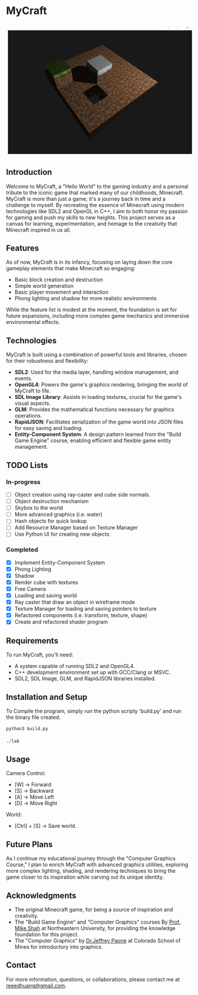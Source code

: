 # MyCraft

<p align="center">
  <img src="./media/example.png" alt="Alt text" title="Game Image" style="padding: 5px;"/>
</p>

## Introduction
Welcome to MyCraft, a "Hello World" to the gaming industry and a personal tribute to the iconic game that marked many of our childhoods, Minecraft. MyCraft is more than just a game; it's a journey back in time and a challenge to myself. By recreating the essence of Minecraft using modern technologies like SDL2 and OpenGL in C++, I aim to both honor my passion for gaming and push my skills to new heights. This project serves as a canvas for learning, experimentation, and homage to the creativity that Minecraft inspired in us all.

## Features
As of now, MyCraft is in its infancy, focusing on laying down the core gameplay elements that make Minecraft so engaging:
- Basic block creation and destruction
- Simple world generation
- Basic player movement and interaction
- Phong lighting and shadow for more realistic environments

While the feature list is modest at the moment, the foundation is set for future expansions, including more complex game mechanics and immersive environmental effects.

## Technologies
MyCraft is built using a combination of powerful tools and libraries, chosen for their robustness and flexibility:
- **SDL2**: Used for the media layer, handling window management, and events.
- **OpenGL4**: Powers the game's graphics rendering, bringing the world of MyCraft to life.
- **SDL Image Library**: Assists in loading textures, crucial for the game's visual aspects.
- **GLM**: Provides the mathematical functions necessary for graphics operations.
- **RapidJSON**: Facilitates serialization of the game world into JSON files for easy saving and loading.
- **Entity-Component System**: A design pattern learned from the "Build Game Engine" course, enabling efficient and flexible game entity management.

## TODO Lists

### In-progress

- [ ] Object creation using ray-caster and cube side normals. 
- [ ] Object destruction mechanism
- [ ] Skybox to the world
- [ ] More advanced graphics (i.e. water)
- [ ] Hash objects for quick lookup
- [ ] Add Resource Manager based on Texture Manager
- [ ] Use Python UI for creating new objects

### Completed
- [x] Implement Entity-Component System
- [x] Phong Lighting
- [x] Shadow 
- [x] Render cube with textures
- [x] Free Camera
- [x] Loading and saving world
- [x] Ray caster that draw an object in wireframe mode
- [x] Texture Manager for loading and saving pointers to texture
- [x] Refactored components (i.e. transform, texture, shape)
- [x] Create and refactored shader program

## Requirements
To run MyCraft, you'll need:
- A system capable of running SDL2 and OpenGL4.
- C++ development environment set up with GCC/Clang or MSVC.
- SDL2, SDL Image, GLM, and RapidJSON libraries installed.

## Installation and Setup
To Compile the program, simply run the python scripty 'build.py' and run the binary file created.

```python
python3 build.py

./lab
```

## Usage
Camera Control:
  - [W] -> Forward
  - [S] -> Backward
  - [A] -> Move Left
  - [D] -> Move Right

World:
  - [Ctrl] + [S] -> Save world. 

## Future Plans
As I continue my educational journey through the "Computer Graphics Course," I plan to enrich MyCraft with advanced graphics utilities, exploring more complex lighting, shading, and rendering techniques to bring the game closer to its inspiration while carving out its unique identity.


## Acknowledgments
- The original Minecraft game, for being a source of inspiration and creativity.
- The "Build Game Engine" and "Computer Graphics" courses By [Prof. Mike Shah](https://mshah.io/) at Northeastern University, for providing the knowledge foundation for this project.
- The "Computer Graphics" by [Dr.Jeffrey Paone](https://inside.mines.edu/~jpaone/) at Colorado School of Mines for introductory into graphics. 

## Contact
For more information, questions, or collaborations, please contact me at reeedhuang@gmail.com.